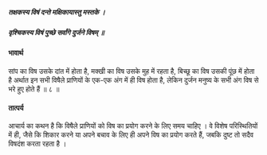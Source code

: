 ##### तक्षकस्य विषं दन्ते मक्षिकायास्तु मस्तके ।
##### वृश्चिकस्य विषं पुच्छे सर्वांगे दुर्जने विषम् ॥

#### भावार्थ

सांप का विष उसके दांत में होता है, मक्खी का विष उसके मुह में रहता है, बिच्छू का विष उसकी पूंछ में होता है अर्थात इन सभी विषैले प्राणियों के एक-एक अंग में ही विष होता है, लेकिन दुर्जन मनुष्य के सभी अंग विष से भरे हुए होते हैं ॥ ८ ॥

#### तात्पर्य

आचार्य का कथन है कि विषैले प्राणियों को विष का प्रयोग करने के लिए समय चाहिए । वे विशेष परिस्थितियों में ही, जैसे कि शिकार करने या अपने बचाव के लिए ही अपने विष का प्रयोग करते हैं, जबकि दुष्ट तो सदैव विषदंश करता रहता है ।